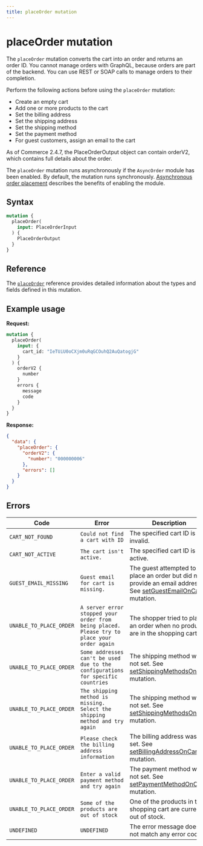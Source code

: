 ```yaml
---
title: placeOrder mutation
---
```


# placeOrder mutation

The `placeOrder` mutation converts the cart into an order and returns an order ID. You cannot manage orders with GraphQL, because orders are part of the backend. You can use REST or SOAP calls to manage orders to their completion.

Perform the following actions before using the `placeOrder` mutation:

-  Create an empty cart
-  Add one or more products to the cart
-  Set the billing address
-  Set the shipping address
-  Set the shipping method
-  Set the payment method
-  For guest customers, assign an email to the cart

As of Commerce 2.4.7, the PlaceOrderOutput object can contain orderV2, which contains full details about the order.

<InlineAlert variant="info" slots="text" />

The `placeOrder` mutation runs asynchronously if the `AsyncOrder` module has been enabled. By default, the mutation runs synchronously. [Asynchronous order placement](https://experienceleague.adobe.com/docs/commerce-operations/performance-best-practices/high-throughput-order-processing.html#asynchronous-order-placement) describes the benefits of enabling the module.

## Syntax

```graphql
mutation {
  placeOrder(
    input: PlaceOrderInput
  ) {
    PlaceOrderOutput
  }
}
```

## Reference

The [`placeOrder`](https://developer.adobe.com/commerce/webapi/graphql-api/index.html#mutation-placeOrder) reference provides detailed information about the types and fields defined in this mutation.

## Example usage

**Request:**

```graphql
mutation {
  placeOrder(
    input: {
      cart_id: "IeTUiU0oCXjm0uRqGCOuhQ2AuQatogjG"
    }
  ) {
    orderV2 {
      number
    }
    errors {
      message
      code
    }
  }
}
```

**Response:**

```json
{
  "data": {
    "placeOrder": {
      "orderV2": {
        "number": "000000006"
      },
      "errors": []
    }
  }
}
```

## Errors

Code | Error | Description
--- | --- | ---
`CART_NOT_FOUND` | `Could not find a cart with ID` | The specified cart ID is invalid.
`CART_NOT_ACTIVE` | `The cart isn't active.` | The specified cart ID is not active.
`GUEST_EMAIL_MISSING` | `Guest email for cart is missing.` | The guest attempted to place an order but did not provide an email address. See [setGuestEmailOnCart](../../cart/mutations/set-guest-email.md) mutation.
`UNABLE_TO_PLACE_ORDER` | `A server error stopped your order from being placed. Please try to place your order again` | The shopper tried to place an order when no products are in the shopping cart.
`UNABLE_TO_PLACE_ORDER` | `Some addresses can't be used due to the configurations for specific countries` | The shipping method was not set. See [setShippingMethodsOnCart](set-shipping-method.md) mutation.
`UNABLE_TO_PLACE_ORDER` | `The shipping method is missing. Select the shipping method and try again` | The shipping method was not set. See [setShippingMethodsOnCart](set-shipping-method.md) mutation.
`UNABLE_TO_PLACE_ORDER` | `Please check the billing address information` | The billing address was not set. See [setBillingAddressOnCart](../../cart/mutations/set-billing-address.md) mutation.
`UNABLE_TO_PLACE_ORDER` | `Enter a valid payment method and try again` | The payment method was not set. See [setPaymentMethodOnCart](../../cart/mutations/set-payment-method.md) mutation.
`UNABLE_TO_PLACE_ORDER` | `Some of the products are out of stock` | One of the products in the shopping cart are currently out of stock.
`UNDEFINED` | `UNDEFINED` | The error message does not match any error code
